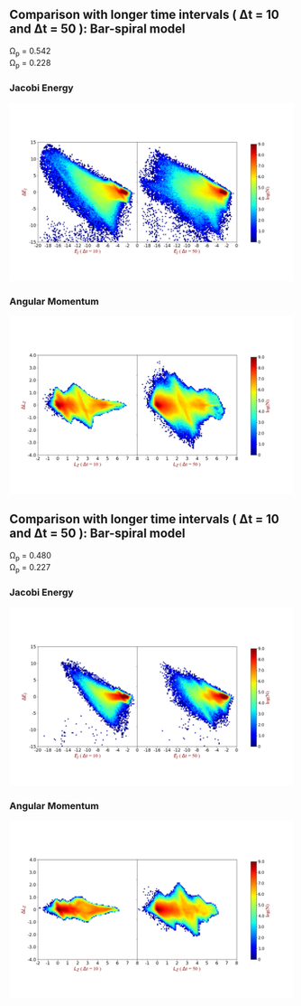 Comparison with longer time intervals ( &Delta;t = 10 and &Delta;t = 50 ): Bar-spiral model
----

&Omega;<sub>p</sub> = 0.542  
&Omega;<sub>p</sub> = 0.228


### Jacobi Energy

<img src="../../py_energy/output/dEj_t150_cmp.png" />                                                     


### Angular Momentum

<img src="../../py_energy/output/da_t150_cmp.png" />                                                     

Comparison with longer time intervals ( &Delta;t = 10 and &Delta;t = 50 ): Bar-spiral model
----

&Omega;<sub>p</sub> = 0.480   
&Omega;<sub>p</sub> = 0.227


### Jacobi Energy

<img src="../output/dEj_t250_cmp.png" />                                                     


### Angular Momentum

<img src="../output/da_t250_cmp.png" />    
